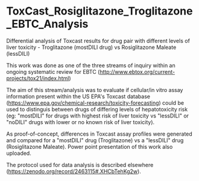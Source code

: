 # ToxCast_Rosiglitazone_Troglitazone_EBTC_Analysis
Differential analysis of Toxcast results for drug pair with different levels of liver toxicity - Troglitazone (mostDILI drug) vs Rosiglitazone Maleate (lessDILI)

This work was done as one of the three streams of inquiry within an ongoing systematic review for EBTC (http://www.ebtox.org/current-projects/tox21/index.html)

The aim of this stream/analysis was to evaluate if cellular/in vitro assay information present within the US EPA's Toxcast database (https://www.epa.gov/chemical-research/toxicity-forecasting) could be used to distinguis 
between drugs of differing levels of hepatotoxicity risk (eg: "mostDILI" for drugs with highest risk of liver toxicity vs "lessDILI" or "noDILI" drugs with lower or no known risk of liver toxicity).

As proof-of-concept, differences in Toxcast assay profiles were generated and compared for a "mostDILI" drug (Troglitazone) vs a "lessDILI" drug (Rosiglitazone Maleate). Power point presentation of this work also uploaded.

The protocol used for data analysis is described elsewhere (https://zenodo.org/record/2463115#.XHCbTehKg2w). 



